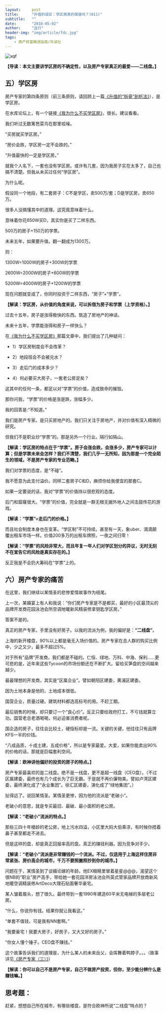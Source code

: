 ```yaml
---
layout:     post
title:      "升值的误区：学区房真的保值吗？(011)"
subtitle:   ""
date:       "2018-05-02"
author:     "且行"
header-img: "img/article/fdc.jpg"
tags:
    - 房产财富精进指南/共读社
---
```


![xqf](http://upload-images.jianshu.io/upload_images/3836857-f0e0c4384b3e3504?imageMogr2/auto-orient/strip%7CimageView2/2/w/1240)

**【导读：本文主要讲学区房的不确定性，以及房产专家真正的最爱——二线盘。】**

## 五）学区房

房产专家的第四条原则（前三条原则，请回顾上一篇[《升值的“拆骨”剖析法》](http://fd.zaih.com/column/article/70000036384498697327)），是学区房。

在水库论坛上，有一个链接[《我为什么不买学区房》](http://www.shuiku.net/forum.php?mod=viewthread&tid=3543)，很长。建议看看。

我们听过无数篱笆菜鸟在那里呱噪。

“买房就买学区房。”

“房价会跌，学区房一定不会跌的。”

“升值最快的一定是学区房。”

就我个人名下，一套也没有学区房。或许有几套，因为我房子实在太多了，自己也搞不清楚。但我从未买过任何“学区房”。

为什么呢。

假设同一个地段，有二套房子：C不是学区，卖500万/套；D是学区房，卖650万。

很多人没搞懂其中的道理。这究竟意味着什么。

意味着你花650W买D，其实你是买了二样东西。

500万的房子+150万的学票。

未来五年，如果要升值。翻一翻成为1300万。

则：

1300W=1000W的房子+300W的学票

2600W=2000W的房子+600W的学票

5200W=4000W的房子+1200W的学票

现在问题就变成了，你同时投资于二样东西，“房子”+“学票”。

**【解读：学区房，从价值的角度来说，可以拆借为房子和学票（上学资格）。】**

过去十五年，房子是涨得极快的东西。筑造了房地产的神话。

未来十五年，学票能涨得和房子一样快么？

在[《我为什么不买学区房》](http://www.shuiku.net/forum.php?mod=viewthread&tid=3543)那篇文章中，我们提出了几种疑问：

*   1）学区房制度会不会改革？

*   2）地段班会不会被兑水？

*   3）走后门的成本多少？

*   4）何必要买大房子，一套老公房足矣？

这其中的任何一条，都足以对“学票”的价值，造成致命的摧毁。

那你问我，“学票”的价格是涨是跌，涨幅多少。

我的回答是:“不知道。”

我们是房产专家。是只买房地产的。我们只关注于房地产，并对价值有深入精微的研究。

但我们不是职业炒“学票”的。那是另外一个行业。隔行如隔山。

**【解读：学区房的特点在于“学票”。房子会涨会跌，会涨多少，房产专家可以计算；但是学票未来会怎样？我们不清楚，我们几乎一无所知，因为那是一个完全陌生的领域，不是房产专家的专业范畴。】**

我们对学票的态度，是“不碰”。

我不愿意为此支付溢价。同样二套房子C和D，麻烦你给我便宜的那套C。

如果一定要说的话，我对“学票”的价值持以很悲观的态度。

后门和窟窿很大。“学票”的价值，完全就是一群无根无据外地人之间击鼓传花的游戏。

**【解读：“学票”=走后门的价格。】**

而且社会制度本身也在变革。“学区制”不可持续。甚至有一天，象uber、滴滴颠覆出租车市场一样。价值200多万的出租车牌照，一夜之间归零！

**【解读：“学票”的风险非常大，而且年复一年人们对学区划分的异议，无时无刻不在宣告它的风险是真实存在的。】**

反正我是不会扔大筹码在“学票”上的。

## 六）房产专家的痛苦

在这里，我们继续以某情圣的悲惨爱情故事作为结尾。

上一次，某婚宴上有人和我说：“你们房产专家是不是都买，最好的小区最顶尖的品牌开发商花园泳池会所空调地暖新风精装修拿钥匙学区房。”

答案不是的。

真正的房产专家，手里没有好房子。以我的流派为例，我的偏好是：**“二线盘”**。

上海的新开楼盘，90%以上都是毫无入场价值的。房产专家在总人群的购买比例中，少之又少，最多不超过5%。

对于所有“品牌”开发商，我们都是不碰的。仁恒、绿地、万科、中海、保利……更可悲的是，近年来这些Tycoon的市场份额还在不断扩大。留给买笋盘的空间越来越少。

最最理想的开发商，其实是“区属企业”。譬如朝阳区建委，黄浦区建委。

因为土地本身是他的，土地成本很低。

国营企业，质量过硬。建筑材料都选高标号的用。不赶工期。

最后销售的时候，却只要订一个“良心价”。反正只要给政府打工，不亏钱就算立功。国营老总老酒喝喝，何必迫害消费者呢。

国企造的房子，往往会比较土，硬指标却是一流。关键的关键，他往往只有品牌KFS一半的价钱。

“八成品质，十成土建，五成价格”，所以是专家最爱。大爱，如果你能卖出90%的价格的话，那就是巨幅套利空间。

**【解读：欧神讲他偏好的投资的房子的特点。】**

房产专家最喜欢的是二线盘。绝不是一线盘，更不是超一线盘（CEO盘）。（不过区属建委，最终也有几个成长为了巨无霸。于是就不再价廉物美。譬如卢湾区建委，最终演化成了“永业集团”。徐汇区建委，演化成了“绿地集团”。）

扯得远了。说回某情圣。某情圣更惨，因为他的流派是“老破小”。

老破小的意思，就是专买最旧、最破、最小面积的老公房。

**【解读：“老破小”流派的特点。】**

那些三四十年楼龄的老公房，地上污水四溢，小区里大妈大伯乘凉，有时候你捂着鼻子甚至都走不进去。

但是这样的盘，却是真正回报率高的盘。真正的赚钱利器。因为竞争对手少。

**【解读：“老破小”流派是非常赚钱的一个流派。不过，仅适用于上海这样住房非常紧张、房价高企的城市，千万不要照搬照抄到你的城市。】**

问题在于，某情圣到了谈婚论嫁的年龄。他EX眼睛里冒着星星@@@，渴望这个很NB的“职业”房产高手，带给她一套花园洋房泳池会所英式管家品牌开放商新风地暖空调精装修ArtDeco大理石贴面奢华豪宅。

某人皱着眉头，想了很久。最终带到一套1990年建造60平米无电梯的多层老公房。

“什么，你说你有钱。结果你就让我看这。”

“单套不值钱，可是我有NN套啊。”

“我要豪宅！我要大房子，好房子，又大又好的房子。”

“你女人懂个锤子。CEO盘不赚钱。”

这个故事告诉我们的道理是，为什么某人的未来岳父，会挥舞着鸭脖子。。。（故事详见[《房产专家（三）》](http://fd.zaih.com/column/article/70000036350711009892)）

**【解读：你可以自己不是房产专家，自己不做房产投资，但你，至少能分辨什么是赚钱嘛。】**

## 思考题：

赶紧，想想自己所在城市，有哪些楼盘，是符合欧神所说“二线盘”特点的？
